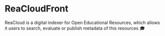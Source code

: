 # ReaCloudFront
ReaCloud is a digital indexer for Open Educational Resources, which allows it users to search, evaluate or publish metadata of this resources 🎓
